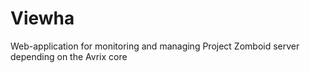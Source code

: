 # Viewha
Web-application for monitoring and managing Project Zomboid server depending on the Avrix core
